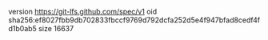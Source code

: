 version https://git-lfs.github.com/spec/v1
oid sha256:ef8027fbb9db702833fbccf9769d792dcfa252d5e4f947bfad8cedf4fd1b0ab5
size 16637
